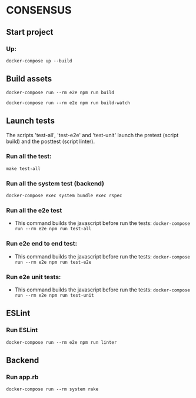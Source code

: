# CONSENSUS

## Start project

### Up:

`docker-compose up --build`


## Build assets

`docker-compose run --rm e2e npm run build`

`docker-compose run --rm e2e npm run build-watch`


## Launch tests

The scripts 'test-all', 'test-e2e' and 'test-unit' launch the pretest (script build) and the posttest (script linter).


### Run all the test:

`make test-all`

### Run all the system test  (backend)

`docker-compose exec system bundle exec rspec`

### Run all the e2e test

- This command builds the javascript before run the tests:
`docker-compose run --rm e2e npm run test-all`

### Run e2e end to end test:

- This command builds the javascript before run the tests:
`docker-compose run --rm e2e npm run test-e2e`

### Run e2e unit tests:

- This command builds the javascript before run the tests:
`docker-compose run --rm e2e npm run test-unit`


## ESLint

### Run ESLint

`docker-compose run --rm e2e npm run linter`


## Backend

### Run app.rb

`docker-compose run --rm system rake`
